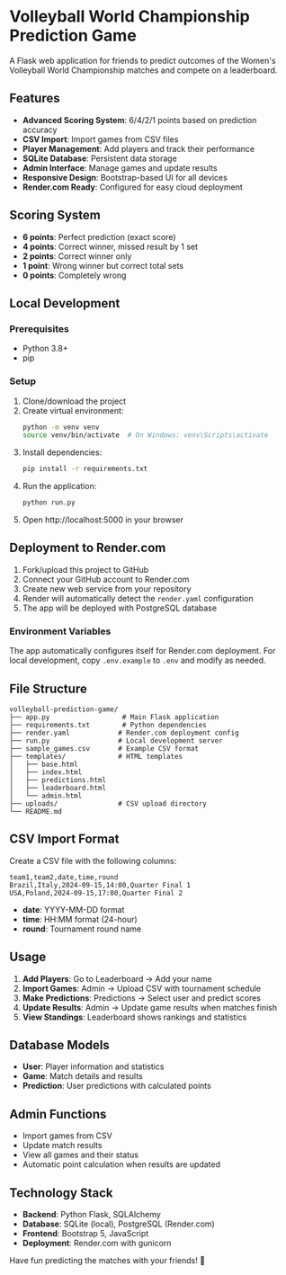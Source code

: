 # Volleyball World Championship Prediction Game

A Flask web application for friends to predict outcomes of the Women's Volleyball World Championship matches and compete on a leaderboard.

## Features

- **Advanced Scoring System**: 6/4/2/1 points based on prediction accuracy
- **CSV Import**: Import games from CSV files
- **Player Management**: Add players and track their performance
- **SQLite Database**: Persistent data storage
- **Admin Interface**: Manage games and update results
- **Responsive Design**: Bootstrap-based UI for all devices
- **Render.com Ready**: Configured for easy cloud deployment

## Scoring System

- **6 points**: Perfect prediction (exact score)
- **4 points**: Correct winner, missed result by 1 set
- **2 points**: Correct winner only
- **1 point**: Wrong winner but correct total sets
- **0 points**: Completely wrong

## Local Development

### Prerequisites
- Python 3.8+
- pip

### Setup
1. Clone/download the project
2. Create virtual environment:
   ```bash
   python -m venv venv
   source venv/bin/activate  # On Windows: venv\Scripts\activate
   ```
3. Install dependencies:
   ```bash
   pip install -r requirements.txt
   ```
4. Run the application:
   ```bash
   python run.py
   ```
5. Open http://localhost:5000 in your browser

## Deployment to Render.com

1. Fork/upload this project to GitHub
2. Connect your GitHub account to Render.com
3. Create new web service from your repository
4. Render will automatically detect the `render.yaml` configuration
5. The app will be deployed with PostgreSQL database

### Environment Variables
The app automatically configures itself for Render.com deployment. For local development, copy `.env.example` to `.env` and modify as needed.

## File Structure

```
volleyball-prediction-game/
├── app.py                  # Main Flask application
├── requirements.txt        # Python dependencies
├── render.yaml            # Render.com deployment config
├── run.py                 # Local development server
├── sample_games.csv       # Example CSV format
├── templates/             # HTML templates
│   ├── base.html
│   ├── index.html
│   ├── predictions.html
│   ├── leaderboard.html
│   └── admin.html
├── uploads/               # CSV upload directory
└── README.md
```

## CSV Import Format

Create a CSV file with the following columns:

```csv
team1,team2,date,time,round
Brazil,Italy,2024-09-15,14:00,Quarter Final 1
USA,Poland,2024-09-15,17:00,Quarter Final 2
```

- **date**: YYYY-MM-DD format
- **time**: HH:MM format (24-hour)
- **round**: Tournament round name

## Usage

1. **Add Players**: Go to Leaderboard → Add your name
2. **Import Games**: Admin → Upload CSV with tournament schedule
3. **Make Predictions**: Predictions → Select user and predict scores
4. **Update Results**: Admin → Update game results when matches finish
5. **View Standings**: Leaderboard shows rankings and statistics

## Database Models

- **User**: Player information and statistics
- **Game**: Match details and results
- **Prediction**: User predictions with calculated points

## Admin Functions

- Import games from CSV
- Update match results
- View all games and their status
- Automatic point calculation when results are updated

## Technology Stack

- **Backend**: Python Flask, SQLAlchemy
- **Database**: SQLite (local), PostgreSQL (Render.com)
- **Frontend**: Bootstrap 5, JavaScript
- **Deployment**: Render.com with gunicorn

Have fun predicting the matches with your friends! 🏐